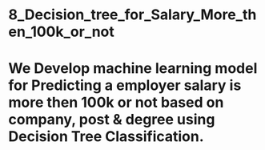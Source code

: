 # 8_Decision_tree_for_Salary_More_then_100k_or_not
# We Develop machine learning model for Predicting a employer salary is more then 100k or not based on company, post &amp; degree using Decision Tree Classification.
